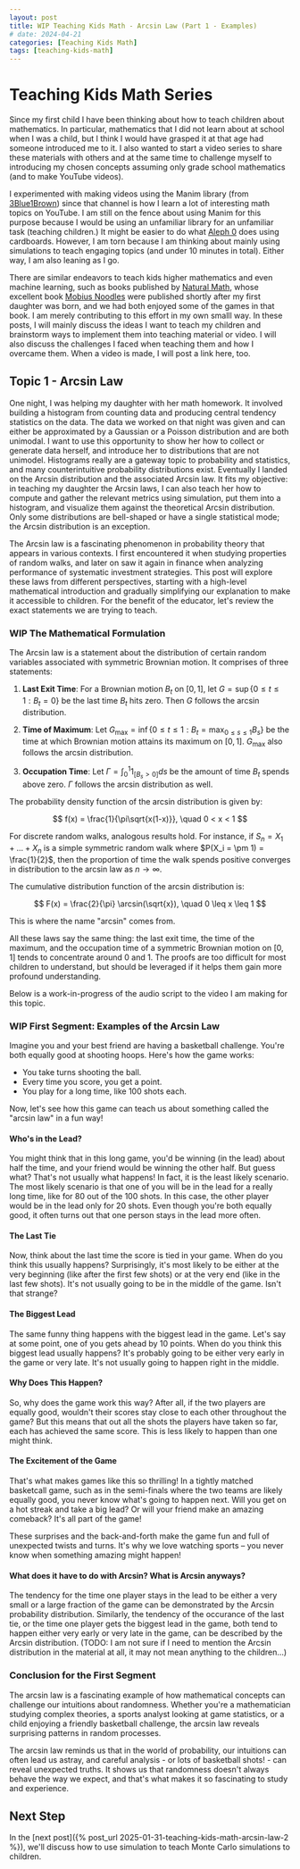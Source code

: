 ```yaml
---
layout: post
title: WIP Teaching Kids Math - Arcsin Law (Part 1 - Examples)
# date: 2024-04-21
categories: [Teaching Kids Math]
tags: [teaching-kids-math]
---
```


<script type="text/javascript" src="https://cdn.mathjax.org/mathjax/latest/MathJax.js?config=default"></script>

# Teaching Kids Math Series
Since my first child I have been thinking about how to teach children about mathematics. In particular, mathematics that I did not learn about at school when I was a child, but I think I would have grasped it at that age had someone introduced me to it. I also wanted to start a video series to share these materials with others and at the same time to challenge myself to introducing my chosen concepts assuming only grade school mathematics (and to make YouTube videos).

I experimented with making videos using the Manim library (from [3Blue1Brown](https://www.youtube.com/@3blue1brown)) since that channel is how I learn a lot of interesting math topics on YouTube. I am still on the fence about using Manim for this purpose because I would be using an unfamiliar library for an unfamiliar task (teaching children.) It might be easier to do what [Aleph 0](https://www.youtube.com/@Aleph0) does using cardboards. However, I am torn because I am thinking about mainly using simulations to teach engaging topics (and under 10 minutes in total). Either way, I am also leaning as I go.

There are similar endeavors to teach kids higher mathematics and even machine learning, such as books published by [Natural Math](https://naturalmath.com), whose excellent book [Mobius Noodles](https://naturalmath.com/moebius-noodles/) were published shortly after my first daughter was born, and we had both enjoyed some of the games in that book. I am merely contributing to this effort in my own smalll way. In these posts, I will mainly discuss the ideas I want to teach my children and brainstorm ways to implement them into teaching material or video. I will also discuss the challenges I faced when teaching them and how I overcame them. When a video is made, I will post a link here, too.

## Topic 1 - Arcsin Law
One night, I was helping my daughter with her math homework. It involved building a histogram from counting data and producing central tendency statistics on the data. The data we worked on that night was given and can either be approximated by a Gaussian or a Poisson distribution and are both unimodal. I want to use this opportunity to show her how to collect or generate data herself, and introduce her to distributions that are not unimodel. Histograms really are a gateway topic to probability and statistics, and many counterintuitive probability distributions exist. Eventually I landed on the Arcsin distribution and the associated Arcsin law. It fits my objective: in teaching my daughter the Arcsin laws, I can also teach her how to compute and gather the relevant metrics using simulation, put them into a histogram, and visualize them against the theoretical Arcsin distribution. Only some distributions are bell-shaped or have a single statistical mode; the Arcsin distribution is an exception.

The Arcsin law is a fascinating phenomenon in probability theory that appears in various contexts. I first encountered it when studying properties of random walks, and later on saw it again in finance when analyzing performance of systematic investment strategies. This post will explore these laws from different perspectives, starting with a high-level mathematical introduction and gradually simplifying our explanation to make it accessible to children. For the benefit of the educator, let's review the exact statements we are trying to teach.

### WIP The Mathematical Formulation

The Arcsin law is a statement about the distribution of certain random variables associated with symmetric Brownian motion. It comprises of three statements:

1. **Last Exit Time**: For a Brownian motion $B_t$ on $[0,1]$, let $G = \sup\{0 \leq t \leq 1 : B_t = 0\}$ be the last time $B_t$ hits zero. Then $G$ follows the arcsin distribution.

2. **Time of Maximum**: Let $G_{\text{max}} = \inf\{0 \leq t \leq 1 : B_t = \max_{0 \leq s \leq 1} B_s\}$ be the time at which Brownian motion attains its maximum on $[0,1]$. $G_{\text{max}}$ also follows the arcsin distribution.

3. **Occupation Time**: Let $\Gamma = \int_0^1 1_{[B_s > 0]} ds$ be the amount of time $B_t$ spends above zero. $\Gamma$ follows the arcsin distribution as well.

The probability density function of the arcsin distribution is given by:

$$ f(x) = \frac{1}{\pi\sqrt{x(1-x)}}, \quad 0 < x < 1 $$

For discrete random walks, analogous results hold. For instance, if $S_n = X_1 + ... + X_n$ is a simple symmetric random walk where $P(X_i = \pm 1) = \frac{1}{2}$, then the proportion of time the walk spends positive converges in distribution to the arcsin law as $n \to \infty$.

The cumulative distribution function of the arcsin distribution is:

$$ F(x) = \frac{2}{\pi} \arcsin(\sqrt{x}), \quad 0 \leq x \leq 1 $$

This is where the name "arcsin" comes from.

All these laws say the same thing: the last exit time, the time of the maximum, and the occupation time of a symmetric Brownian motion on $[0, 1]$ tends to concentrate around 0 and 1. The proofs are too difficult for most children to understand, but should be leveraged if it helps them gain more profound understanding.

Below is a work-in-progress of the audio script to the video I am making for this topic.

### WIP First Segment: Examples of the Arcsin Law

Imagine you and your best friend are having a basketball challenge. You're both equally good at shooting hoops. Here's how the game works:

- You take turns shooting the ball.
- Every time you score, you get a point.
- You play for a long time, like 100 shots each.

Now, let's see how this game can teach us about something called the "arcsin law" in a fun way!

#### Who's in the Lead?
You might think that in this long game, you'd be winning (in the lead) about half the time, and your friend would be winning the other half. But guess what? That's not usually what happens! In fact, it is the least likely scenario. The most likely scenario is that one of you will be in the lead for a really long time, like for 80 out of the 100 shots. In this case, the other player would be in the lead only for 20 shots. Even though you're both equally good, it often turns out that one person stays in the lead more often.

#### The Last Tie
Now, think about the last time the score is tied in your game. When do you think this usually happens? Surprisingly, it's most likely to be either at the very beginning (like after the first few shots) or at the very end (like in the last few shots). It's not usually going to be in the middle of the game. Isn't that strange?

#### The Biggest Lead
The same funny thing happens with the biggest lead in the game. Let's say at some point, one of you gets ahead by 10 points. When do you think this biggest lead usually happens? It's probably going to be either very early in the game or very late. It's not usually going to happen right in the middle.

#### Why Does This Happen?
So, why does the game work this way? After all, if the two players are equally good, wouldn't their scores stay close to each other throughout the game? But this means that out all the shots the players have taken so far, each has achieved the same score. This is less likely to happen than one might think. 

#### The Excitement of the Game
That's what makes games like this so thrilling! In a tightly matched basketcall game, such as in the semi-finals where the two teams are likely equally good, you never know what's going to happen next. Will you get on a hot streak and take a big lead? Or will your friend make an amazing comeback? It's all part of the game!

These surprises and the back-and-forth make the game fun and full of unexpected twists and turns. It's why we love watching sports – you never know when something amazing might happen!

#### What does it have to do with Arcsin? What is Arcsin anyways?
The tendency for the time one player stays in the lead to be either a very small or a large fraction of the game can be demonstrated by the Arcsin probability distribution. Similarly, the tendency of the occurance of the last tie, or the time one player gets the biggest lead in the game, both tend to happen either very early or very late in the game, can be described by the Arcsin distribution. (TODO: I am not sure if I need to mention the Arcsin distribution in the material at all, it may not mean anything to the children...)

### Conclusion for the First Segment
The arcsin law is a fascinating example of how mathematical concepts can challenge our intuitions about randomness. Whether you're a mathematician studying complex theories, a sports analyst looking at game statistics, or a child enjoying a friendly basketball challenge, the arcsin law reveals surprising patterns in random processes.

The arcsin law reminds us that in the world of probability, our intuitions can often lead us astray, and careful analysis - or lots of basketball shots! - can reveal unexpected truths. It shows us that randomness doesn't always behave the way we expect, and that's what makes it so fascinating to study and experience.

## Next Step
In the [next post]({% post_url 2025-01-31-teaching-kids-math-arcsin-law-2 %}), we'll discuss how to use simulation to teach Monte Carlo simulations to children.


